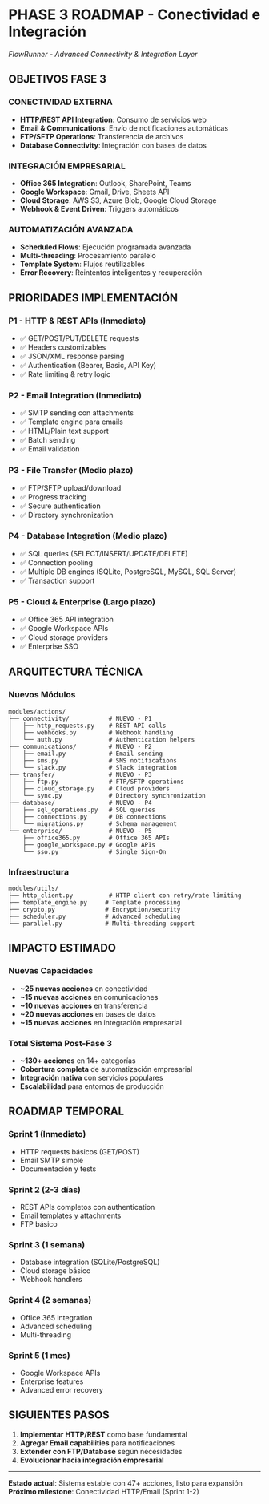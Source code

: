 # PHASE 3 ROADMAP - Conectividad e Integración
*FlowRunner - Advanced Connectivity & Integration Layer*

## OBJETIVOS FASE 3

### **CONECTIVIDAD EXTERNA**
- **HTTP/REST API Integration**: Consumo de servicios web
- **Email & Communications**: Envío de notificaciones automáticas  
- **FTP/SFTP Operations**: Transferencia de archivos
- **Database Connectivity**: Integración con bases de datos

### **INTEGRACIÓN EMPRESARIAL** 
- **Office 365 Integration**: Outlook, SharePoint, Teams
- **Google Workspace**: Gmail, Drive, Sheets API
- **Cloud Storage**: AWS S3, Azure Blob, Google Cloud Storage
- **Webhook & Event Driven**: Triggers automáticos

### **AUTOMATIZACIÓN AVANZADA**
- **Scheduled Flows**: Ejecución programada avanzada
- **Multi-threading**: Procesamiento paralelo
- **Template System**: Flujos reutilizables
- **Error Recovery**: Reintentos inteligentes y recuperación

## PRIORIDADES IMPLEMENTACIÓN

### **P1 - HTTP & REST APIs** (Inmediato)
- ✅ GET/POST/PUT/DELETE requests
- ✅ Headers customizables  
- ✅ JSON/XML response parsing
- ✅ Authentication (Bearer, Basic, API Key)
- ✅ Rate limiting & retry logic

### **P2 - Email Integration** (Inmediato)
- ✅ SMTP sending con attachments
- ✅ Template engine para emails
- ✅ HTML/Plain text support
- ✅ Batch sending
- ✅ Email validation

### **P3 - File Transfer** (Medio plazo)
- ✅ FTP/SFTP upload/download
- ✅ Progress tracking
- ✅ Secure authentication
- ✅ Directory synchronization

### **P4 - Database Integration** (Medio plazo)
- ✅ SQL queries (SELECT/INSERT/UPDATE/DELETE)
- ✅ Connection pooling
- ✅ Multiple DB engines (SQLite, PostgreSQL, MySQL, SQL Server)
- ✅ Transaction support

### **P5 - Cloud & Enterprise** (Largo plazo)
- ✅ Office 365 API integration
- ✅ Google Workspace APIs
- ✅ Cloud storage providers
- ✅ Enterprise SSO

## ARQUITECTURA TÉCNICA

### **Nuevos Módulos**
```
modules/actions/
├── connectivity/           # NUEVO - P1
│   ├── http_requests.py    # REST API calls
│   ├── webhooks.py         # Webhook handling
│   └── auth.py             # Authentication helpers
├── communications/         # NUEVO - P2  
│   ├── email.py            # Email sending
│   ├── sms.py              # SMS notifications
│   └── slack.py            # Slack integration
├── transfer/               # NUEVO - P3
│   ├── ftp.py              # FTP/SFTP operations
│   ├── cloud_storage.py    # Cloud providers
│   └── sync.py             # Directory synchronization
├── database/               # NUEVO - P4
│   ├── sql_operations.py   # SQL queries
│   ├── connections.py      # DB connections
│   └── migrations.py       # Schema management
└── enterprise/             # NUEVO - P5
    ├── office365.py        # Office 365 APIs
    ├── google_workspace.py # Google APIs
    └── sso.py              # Single Sign-On
```

### **Infraestructura**
```
modules/utils/
├── http_client.py          # HTTP client con retry/rate limiting
├── template_engine.py     # Template processing
├── crypto.py              # Encryption/security
├── scheduler.py           # Advanced scheduling
└── parallel.py            # Multi-threading support
```

## IMPACTO ESTIMADO

### **Nuevas Capacidades**
- **~25 nuevas acciones** en conectividad
- **~15 nuevas acciones** en comunicaciones  
- **~10 nuevas acciones** en transferencia
- **~20 nuevas acciones** en bases de datos
- **~15 nuevas acciones** en integración empresarial

### **Total Sistema Post-Fase 3**
- **~130+ acciones** en 14+ categorías
- **Cobertura completa** de automatización empresarial
- **Integración nativa** con servicios populares
- **Escalabilidad** para entornos de producción

## ROADMAP TEMPORAL

### **Sprint 1 (Inmediato)**
- HTTP requests básicos (GET/POST)
- Email SMTP simple
- Documentación y tests

### **Sprint 2 (2-3 días)**  
- REST APIs completos con authentication
- Email templates y attachments
- FTP básico

### **Sprint 3 (1 semana)**
- Database integration (SQLite/PostgreSQL)
- Cloud storage básico
- Webhook handlers

### **Sprint 4 (2 semanas)**
- Office 365 integration
- Advanced scheduling
- Multi-threading

### **Sprint 5 (1 mes)**
- Google Workspace APIs
- Enterprise features
- Advanced error recovery

## SIGUIENTES PASOS

1. **Implementar HTTP/REST** como base fundamental
2. **Agregar Email capabilities** para notificaciones
3. **Extender con FTP/Database** según necesidades
4. **Evolucionar hacia integración empresarial** 

---

**Estado actual**: Sistema estable con 47+ acciones, listo para expansión
**Próximo milestone**: Conectividad HTTP/Email (Sprint 1-2)
